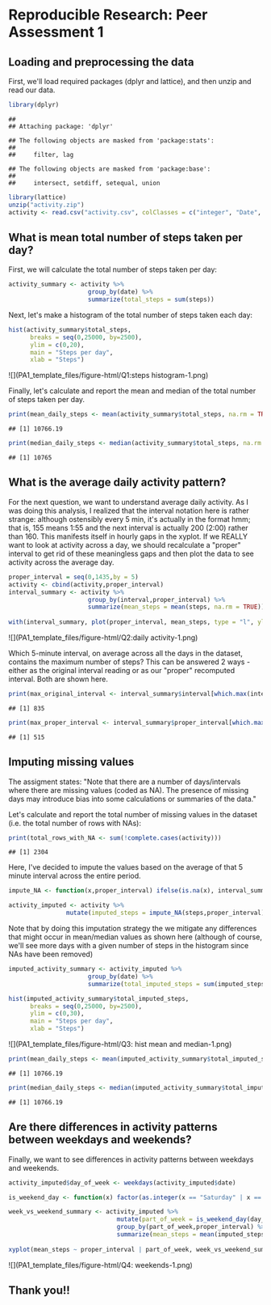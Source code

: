 # Reproducible Research: Peer Assessment 1



## Loading and preprocessing the data
First, we'll load required packages (dplyr and lattice), and then unzip and read our data.


```r
library(dplyr)
```

```
## 
## Attaching package: 'dplyr'
```

```
## The following objects are masked from 'package:stats':
## 
##     filter, lag
```

```
## The following objects are masked from 'package:base':
## 
##     intersect, setdiff, setequal, union
```

```r
library(lattice)
unzip("activity.zip")
activity <- read.csv("activity.csv", colClasses = c("integer", "Date", "integer"))
```

## What is mean total number of steps taken per day?
First, we will calculate the total number of steps taken per day:


```r
activity_summary <- activity %>% 
                      group_by(date) %>% 
                      summarize(total_steps = sum(steps))
```

Next, let's make a histogram of the total number of steps taken each day:


```r
hist(activity_summary$total_steps, 
      breaks = seq(0,25000, by=2500), 
      ylim = c(0,20), 
      main = "Steps per day", 
      xlab = "Steps")
```

![](PA1_template_files/figure-html/Q1:steps histogram-1.png)<!-- -->

Finally, let's calculate and report the mean and median of the total number of steps taken per day.

```r
print(mean_daily_steps <- mean(activity_summary$total_steps, na.rm = TRUE))
```

```
## [1] 10766.19
```

```r
print(median_daily_steps <- median(activity_summary$total_steps, na.rm = TRUE))
```

```
## [1] 10765
```

## What is the average daily activity pattern?
For the next question, we want to understand average daily activity. As I was doing this analysis, I realized that the interval notation here is rather strange: although ostensibly every 5 min, it's actually in the format hmm; that is, 155 means 1:55 and the next interval is actually 200 (2:00) rather than 160. This manifests itself in hourly gaps in the xyplot. If we REALLY want to look at activity across a day, we should recalculate a "proper" interval to get rid of these meaningless gaps and then plot the data to see activity across the average day.


```r
proper_interval = seq(0,1435,by = 5)
activity <- cbind(activity,proper_interval)
interval_summary <- activity %>%
                      group_by(interval,proper_interval) %>%
                      summarize(mean_steps = mean(steps, na.rm = TRUE)) 
                      
with(interval_summary, plot(proper_interval, mean_steps, type = "l", ylab = ("Mean steps taken")))
```

![](PA1_template_files/figure-html/Q2:daily activity-1.png)<!-- -->

Which 5-minute interval, on average across all the days in the dataset, contains the maximum number of steps?
This can be answered 2 ways - either as the original interval reading or as our "proper" recomputed interval. Both are shown here.

```r
print(max_original_interval <- interval_summary$interval[which.max(interval_summary$mean_steps)])
```

```
## [1] 835
```

```r
print(max_proper_interval <- interval_summary$proper_interval[which.max(interval_summary$mean_steps)])
```

```
## [1] 515
```

## Imputing missing values
The assigment states: "Note that there are a number of days/intervals where there are missing values (coded as NA). The presence of missing days may introduce bias into some calculations or summaries of the data."

Let's calculate and report the total number of missing values in the dataset (i.e. the total number of rows with NAs):

```r
print(total_rows_with_NA <- sum(!complete.cases(activity)))
```

```
## [1] 2304
```

Here, I've decided to impute the values based on the average of that 5 minute interval across the entire period.

```r
impute_NA <- function(x,proper_interval) ifelse(is.na(x), interval_summary$mean_steps[(proper_interval/5)+1],x) 

activity_imputed <- activity %>%
                mutate(imputed_steps = impute_NA(steps,proper_interval))
```

Note that by doing this imputation strategy the we mitigate any differences that might occur in mean/median values as shown here (although of course, we'll see more days with a given number of steps in the histogram since NAs have been removed)


```r
imputed_activity_summary <- activity_imputed %>% 
                      group_by(date) %>% 
                      summarize(total_imputed_steps = sum(imputed_steps))

hist(imputed_activity_summary$total_imputed_steps, 
      breaks = seq(0,25000, by=2500), 
      ylim = c(0,30), 
      main = "Steps per day", 
      xlab = "Steps")
```

![](PA1_template_files/figure-html/Q3: hist mean and median-1.png)<!-- -->

```r
print(mean_daily_steps <- mean(imputed_activity_summary$total_imputed_steps, na.rm = TRUE))
```

```
## [1] 10766.19
```

```r
print(median_daily_steps <- median(imputed_activity_summary$total_imputed_steps, na.rm = TRUE))
```

```
## [1] 10766.19
```

## Are there differences in activity patterns between weekdays and weekends?
Finally, we want to see differences in activity patterns between weekdays and weekends.


```r
activity_imputed$day_of_week <- weekdays(activity_imputed$date)

is_weekend_day <- function(x) factor(as.integer(x == "Saturday" | x == "Sunday"), labels = c("Weekday", "Weekend"))

week_vs_weekend_summary <- activity_imputed %>%
                              mutate(part_of_week = is_weekend_day(day_of_week)) %>%
                              group_by(part_of_week,proper_interval) %>%
                              summarize(mean_steps = mean(imputed_steps, na.rm = TRUE))
                              
xyplot(mean_steps ~ proper_interval | part_of_week, week_vs_weekend_summary, type = "l", layout = c(1,2), xlab = "5 minute interval", ylab = "Mean Number of Steps")
```

![](PA1_template_files/figure-html/Q4: weekends-1.png)<!-- -->

## Thank you!!
